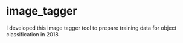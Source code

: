 # image_tagger
I developed this image tagger tool to prepare training data for object classification in 2018

